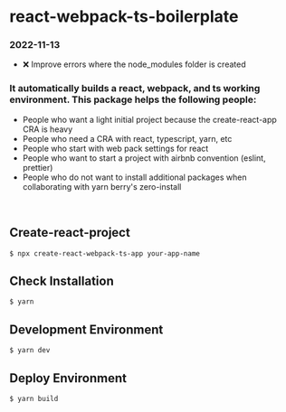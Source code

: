 # react-webpack-ts-boilerplate

### 2022-11-13

-   ❌ Improve errors where the node_modules folder is created

### It automatically builds a react, webpack, and ts working environment. This package helps the following people:

-   People who want a light initial project because the create-react-app CRA is heavy
-   People who need a CRA with react, typescript, yarn, etc
-   People who start with web pack settings for react
-   People who want to start a project with airbnb convention (eslint, prettier)
-   People who do not want to install additional packages when collaborating with yarn berry's zero-install

<br />

## Create-react-project

```
$ npx create-react-webpack-ts-app your-app-name
```

## Check Installation

```
$ yarn
```

## Development Environment

```
$ yarn dev
```

## Deploy Environment

```
$ yarn build
```
